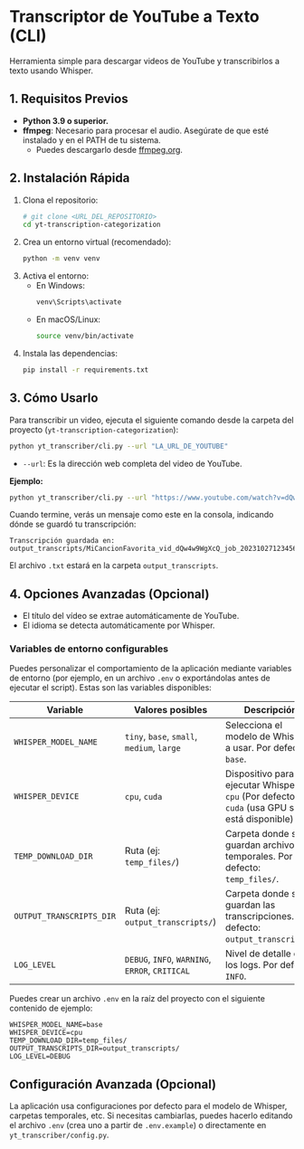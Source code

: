 # Transcriptor de YouTube a Texto (CLI)

Herramienta simple para descargar videos de YouTube y transcribirlos a texto usando Whisper.

## 1. Requisitos Previos

*   **Python 3.9 o superior.**
*   **ffmpeg**: Necesario para procesar el audio. Asegúrate de que esté instalado y en el PATH de tu sistema.
    *   Puedes descargarlo desde [ffmpeg.org](https://ffmpeg.org/download.html).

## 2. Instalación Rápida

1.  Clona el repositorio:
    ```bash
    # git clone <URL_DEL_REPOSITORIO>
    cd yt-transcription-categorization
    ```
2.  Crea un entorno virtual (recomendado):
    ```bash
    python -m venv venv
    ```
3.  Activa el entorno:
    *   En Windows:
        ```bash
        venv\Scripts\activate
        ```
    *   En macOS/Linux:
        ```bash
        source venv/bin/activate
        ```
4.  Instala las dependencias:
    ```bash
    pip install -r requirements.txt
    ```

## 3. Cómo Usarlo

Para transcribir un video, ejecuta el siguiente comando desde la carpeta del proyecto (`yt-transcription-categorization`):

```bash
python yt_transcriber/cli.py --url "LA_URL_DE_YOUTUBE"
```

*   `--url`: Es la dirección web completa del video de YouTube.

**Ejemplo:**

```bash
python yt_transcriber/cli.py --url "https://www.youtube.com/watch?v=dQw4w9WgXcQ"
```

Cuando termine, verás un mensaje como este en la consola, indicando dónde se guardó tu transcripción:

```
Transcripción guardada en: output_transcripts/MiCancionFavorita_vid_dQw4w9WgXcQ_job_20231027123456789012.txt
```
El archivo `.txt` estará en la carpeta `output_transcripts`.

## 4. Opciones Avanzadas (Opcional)

- El título del vídeo se extrae automáticamente de YouTube.
- El idioma se detecta automáticamente por Whisper.

### Variables de entorno configurables

Puedes personalizar el comportamiento de la aplicación mediante variables de entorno (por ejemplo, en un archivo `.env` o exportándolas antes de ejecutar el script). Estas son las variables disponibles:

| Variable                | Valores posibles                                      | Descripción                                                                 |
|-------------------------|------------------------------------------------------|-----------------------------------------------------------------------------|
| `WHISPER_MODEL_NAME`    | `tiny`, `base`, `small`, `medium`, `large`           | Selecciona el modelo de Whisper a usar. Por defecto: `base`.                 |
| `WHISPER_DEVICE`        | `cpu`, `cuda`                                        | Dispositivo para ejecutar Whisper. `cpu` (Por defecto) o `cuda` (usa GPU si está disponible) |
| `TEMP_DOWNLOAD_DIR`     | Ruta (ej: `temp_files/`)                             | Carpeta donde se guardan archivos temporales. Por defecto: `temp_files/`.   |
| `OUTPUT_TRANSCRIPTS_DIR`| Ruta (ej: `output_transcripts/`)                     | Carpeta donde se guardan las transcripciones. Por defecto: `output_transcripts/`. |
| `LOG_LEVEL`             | `DEBUG`, `INFO`, `WARNING`, `ERROR`, `CRITICAL`      | Nivel de detalle de los logs. Por defecto: `INFO`.                          |

Puedes crear un archivo `.env` en la raíz del proyecto con el siguiente contenido de ejemplo:

```
WHISPER_MODEL_NAME=base
WHISPER_DEVICE=cpu
TEMP_DOWNLOAD_DIR=temp_files/
OUTPUT_TRANSCRIPTS_DIR=output_transcripts/
LOG_LEVEL=DEBUG
```

## Configuración Avanzada (Opcional)

La aplicación usa configuraciones por defecto para el modelo de Whisper, carpetas temporales, etc. Si necesitas cambiarlas, puedes hacerlo editando el archivo `.env` (crea uno a partir de `.env.example`) o directamente en `yt_transcriber/config.py`.
